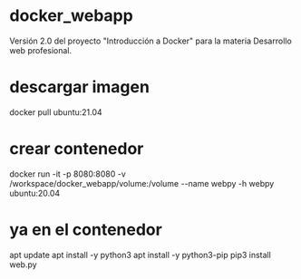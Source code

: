 # docker_webapp
Versión 2.0 del proyecto "Introducción a Docker" para la materia Desarrollo web profesional. 

# descargar imagen
docker pull ubuntu:21.04

# crear contenedor
docker run -it -p 8080:8080 -v /workspace/docker_webapp/volume:/volume --name webpy -h webpy ubuntu:20.04

# ya en el contenedor 
apt update
apt install -y python3
apt install -y python3-pip
pip3 install web.py